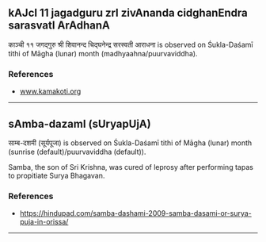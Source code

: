 ## kAJcI 11 jagadguru zrI zivAnanda cidghanEndra sarasvatI ArAdhanA

काञ्ची ११ जगद्गुरु श्री शिवानन्द चिद्घनेन्द्र सरस्वती आराधना is observed on Śukla-Daśamī tithi of Māgha (lunar) month (madhyaahna/puurvaviddha).


### References
* www.kamakoti.org

---
## sAmba-dazamI (sUryapUjA)

साम्ब-दशमी (सूर्यपूजा) is observed on Śukla-Daśamī tithi of Māgha (lunar) month (sunrise (default)/puurvaviddha (default)).

Samba, the son of Sri Krishna, was cured of leprosy after performing tapas to propitiate Surya Bhagavan.
### References
* https://hindupad.com/samba-dashami-2009-samba-dasami-or-surya-puja-in-orissa/

---
